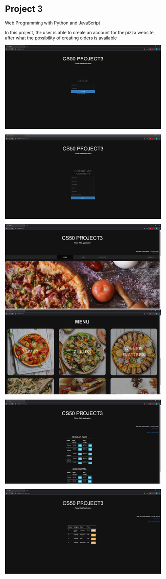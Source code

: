 # Project 3

</h1>Web Programming with Python and JavaScript</h1>

<p>In this project, the user is able to create an account for the pizza website, after what the possibility of creating orders is available </p>


![login](https://github.com/Lapson97/Pizza-Web-Application/blob/master/images/login.PNG?raw=true)

![register](https://github.com/Lapson97/Pizza-Web-Application/blob/master/images/register.PNG)

![main1](https://github.com/Lapson97/Pizza-Web-Application/blob/master/images/main1.PNG)
![main2](https://github.com/Lapson97/Pizza-Web-Application/blob/master/images/main2.PNG)

![samplemenu](https://github.com/Lapson97/Pizza-Web-Application/blob/master/images/samplemenu.PNG)

![checkout](https://github.com/Lapson97/Pizza-Web-Application/blob/master/images/checkout.PNG)
